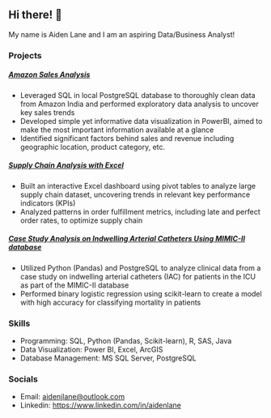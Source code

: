 ## Hi there! 👋

My name is Aiden Lane and I am an aspiring Data/Business Analyst!

### Projects
##### [Amazon Sales Analysis](https://github.com/aidenLane/amazon-ecommerce-analysis)
- Leveraged SQL in local PostgreSQL database to thoroughly clean data from Amazon India and performed
exploratory data analysis to uncover key sales trends
- Developed simple yet informative data visualization in PowerBI, aimed to make the most important information available at a glance
- Identified significant factors behind sales and revenue including geographic location, product category, etc.

##### [Supply Chain Analysis with Excel](https://github.com/aidenLane/excel-supply-chain-analysis)
- Built an interactive Excel dashboard using pivot tables to analyze large supply chain dataset, uncovering trends in relevant key performance indicators (KPIs)
- Analyzed patterns in order fulfillment metrics, including late and perfect order rates, to optimize supply chain
  
##### [Case Study Analysis on Indwelling Arterial Catheters Using MIMIC-II database](https://github.com/aidenLane/IAC-MIMIC2-Analysis)
- Utilized Python (Pandas) and PostgreSQL to analyze clinical data from a case study on indwelling arterial
catheters (IAC) for patients in the ICU as part of the MIMIC-II database
- Performed binary logistic regression using scikit-learn to create a model with high accuracy for classifying
mortality in patients

### Skills
- Programming: SQL, Python (Pandas, Scikit-learn), R, SAS, Java
- Data Visualization: Power BI, Excel, ArcGIS
- Database Management: MS SQL Server, PostgreSQL

### Socials
- Email: aidenjlane@outlook.com
- Linkedin: https://www.linkedin.com/in/aidenlane

<!--
### Learning
-->
<!--
- 🔭 I’m currently working on ...
- 🌱 I’m currently learning ...
- 📫 How to reach me: ...
-->
